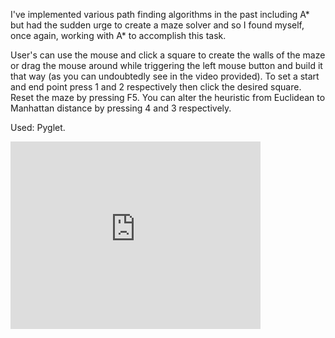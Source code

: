 I've implemented various path finding algorithms in the past including A* but had the sudden urge to create a maze solver and so I found myself, once again, working with A* to accomplish this task.


User's can use the mouse and click a square to create the walls of the maze or drag the mouse around while triggering the left mouse button and build it that way (as you can undoubtedly see in the video provided). To set a start and end point press 1 and 2 respectively then click the desired square. Reset the maze by pressing F5. You can alter the heuristic from Euclidean to Manhattan distance by pressing 4 and 3 respectively.

Used: Pyglet.

<iframe src="http://player.vimeo.com/video/38237200?title=0&amp;byline=0&amp;portrait=0" width="400" height="300" frameborder="0" webkitAllowFullScreen mozallowfullscreen allowFullScreen></iframe>
